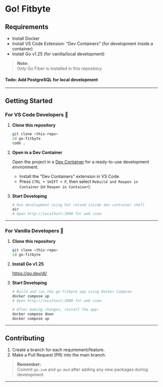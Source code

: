 # Go! Fitbyte

## Requirements

- Install Docker
- Install VS Code Extension: "Dev Containers" (for development inside a container)
- Install Go v1.25 (for vanilla/local development)

> **Note:**  
> Only Go Fiber is installed in this repository.

#### **Todo:** Add PostgreSQL for local development

---

## Getting Started

### For VS Code Developers 👋

1. **Clone this repository**
    ```bash
    git clone <this-repo>
    cd go-fitbyte
    code .
    ```

2. **Open in a Dev Container**
    
    Open the project in a [Dev Container](https://containers.dev/) for a ready-to-use development environment.
    - Install the "Dev Containers" extension in VS Code.
    - Press `CTRL + SHIFT + P`, then select `Rebuild and Reopen in Container` (or `Reopen in Container`).

3. **Start Developing**
    ```bash
    # Run development using hot reload inside dev container shell
    air
    # Open http://localhost:3000 for web view
    ```

---

### For Vanilla Developers 🍦

1. **Clone this repository**
    ```bash
    git clone <this-repo>
    cd go-fitbyte
    ```

2. **Install Go v1.25**

    https://go.dev/dl/

3. **Start Developing**
    ```bash
    # Build and run the go-fitbyte app using Docker Compose
    docker compose up
    # Open http://localhost:3000 for web view

    # After making changes, restart the app:
    docker compose down
    docker compose up
    ```

---

## Contributing

1. Create a branch for each requirement/feature.
2. Make a Pull Request (PR) into the main branch.

> **Remember:**  
> Commit `go.sum` and `go.mod` after adding any new packages during development.

---